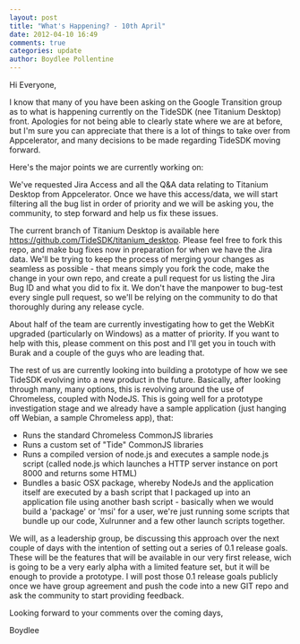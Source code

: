 ```yaml
---
layout: post
title: "What's Happening? - 10th April"
date: 2012-04-10 16:49
comments: true
categories: update
author: Boydlee Pollentine
---
```


Hi Everyone,

I know that many of you have been asking on the Google Transition group as to what is happening currently on the TideSDK (nee Titanium Desktop) front. Apologies for not being able to clearly state where we are at before, but I'm sure you can appreciate that there is a lot of things to take over from Appcelerator, and many decisions to be made regarding TideSDK moving forward.

Here's the major points we are currently working on:

We've requested Jira Access and all the Q&A data relating to Titanium Desktop from Appcelerator. Once we have this access/data, we will start filtering all the bug list in order of priority and we will be asking you, the community, to step forward and help us fix these issues.

The current branch of Titanium Desktop is available here https://github.com/TideSDK/titanium_desktop. Please feel free to fork this repo, and make bug fixes now in preparation for when we have the Jira data. We'll be trying to keep the process of merging your changes as seamless as possible - that means simply you fork the code, make the change in your own repo, and create a pull request for us listing the Jira Bug ID and what you did to fix it. We don't have the manpower to bug-test every single pull request, so we'll be relying on the community to do that thoroughly during any release cycle.

About half of the team are currently investigating how to get the WebKit upgraded (particularly on Windows) as a matter of priority. If you want to help with this, please comment on this post and I'll get you in touch with Burak and a couple of the guys who are leading that.

The rest of us are currently looking into building a prototype of how we see TideSDK evolving into a new product in the future. Basically, after looking through many, many options, this is revolving around the use of Chromeless, coupled with NodeJS. This is going well for a prototype investigation stage and we already have a sample application (just hanging off Webian, a sample Chromeless app), that: 

* Runs the standard Chromeless CommonJS libraries
* Runs a custom set of "Tide" CommonJS libraries
* Runs a compiled version of node.js and executes a sample node.js script (called node.js which launches a HTTP server instance on port 8000 and returns some HTML)
* Bundles a basic OSX package, whereby NodeJs and the application itself are executed by a bash script that I packaged up into an application file using another bash script - basically when we would build a 'package' or 'msi' for a user, we're just running some scripts that bundle up our code, Xulrunner and a few other launch scripts together.

We will, as a leadership group, be discussing this approach over the next couple of days with the intention of setting out a series of 0.1 release goals. These will be the features that will be available in our very first release, wich is going to be a very early alpha with a limited feature set, but it will be enough to provide a prototype. I will post those 0.1 release goals publicly once we have group agreement and push the code into a new GIT repo and ask the community to start providing feedback.

Looking forward to your comments over the coming days,

Boydlee